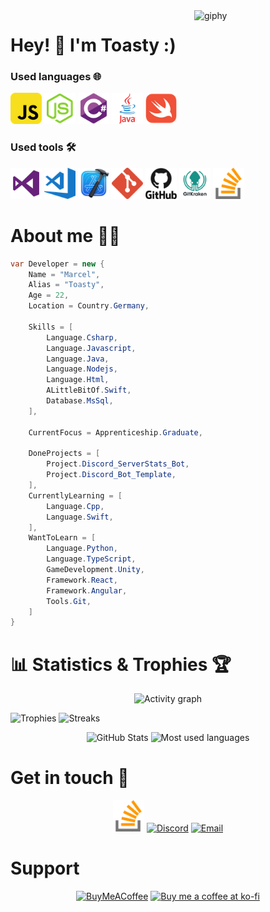 <img align='right' src="https://media.giphy.com/media/MdA16VIoXKKxNE8Stk/giphy.gif" width="210" alt="giphy" />

# Hey! 👋 I'm Toasty :) #

### Used languages 🌐
[<img src="/icons/javascript.png" alt="Javascript" height="50" />](https://en.wikipedia.org/wiki/JavaScript)
[<img src="/icons/node-js.png" alt="Node.js" height="50" />](https://nodejs.org/en/about/)
[<img src="/icons/csharp.png" alt="CSharp" height="50" />](https://en.wikipedia.org/wiki/C_Sharp_(programming_language))
[<img src="/icons/java.png" alt="Swift" height="50" />](https://en.wikipedia.org/wiki/Java_(programming_language))
[<img src="/icons/swift.png" alt="Java" height="50" />](https://developer.apple.com/swift/)

### Used tools 🛠️

[<img src="/icons/visual-stuido.png" alt="Visual Studio" height="50" />](https://visualstudio.microsoft.com/vs/)
[<img src="/icons/visual-studio-code.png" alt="Visual Studio Code" height="50" >](https://code.visualstudio.com/)
[<img src="/icons/Xcode_icon.png" alt="Xcode" height="50" />](https://developer.apple.com/xcode/)
[<img src="/icons/git.png" alt="Git" height="50" />](https://git-scm.com/about)
[<img src="/icons/github.png" alt="GitHub" height="50" />](https://github.com/)
[<img src="/icons/gitkraken.png" alt="GitKraken" height="50" />](https://www.gitkraken.com/)
[<img src="/icons/stack-overflow.png" alt="StackOverflow" height="50" />](https://stackoverflow.com/)

# About me 👨‍💻 #

```csharp
var Developer = new {
    Name = "Marcel",
    Alias = "Toasty",
    Age = 22,
    Location = Country.Germany,
    
    Skills = [
        Language.Csharp,
        Language.Javascript,
        Language.Java,
        Language.Nodejs,
        Language.Html,        
        ALittleBitOf.Swift,
        Database.MsSql,
    ],
    
    CurrentFocus = Apprenticeship.Graduate,
    
    DoneProjects = [
        Project.Discord_ServerStats_Bot,
        Project.Discord_Bot_Template,
    ],
    CurrentlyLearning = [
        Language.Cpp,
        Language.Swift,
    ],
    WantToLearn = [
        Language.Python,
        Language.TypeScript,
        GameDevelopment.Unity,
        Framework.React,
        Framework.Angular,
        Tools.Git,
    ]
}
```

# 📊 Statistics & Trophies 🏆 #

<p align="center">
  <img  src="https://activity-graph.herokuapp.com/graph?username=toasty65&theme=react-dark&hide_border=true&hide_title=false" alt="Activity graph" />
</p>
<p align="left">
  <img  src="https://github-profile-trophy.vercel.app/?username=toasty65&theme=onestar&no-frame=true&margin-w=50&row=2&column=3"  alt="Trophies" />
  <img src="http://github-readme-streak-stats.herokuapp.com?user=toasty65&theme=cobalt&hide_border=true&date_format=j%20M%5B%20Y%5D"  alt="Streaks" />
</p>

<p align="center">
<img  src="https://github-readme-stats.vercel.app/api?username=Toasty65&show_icons=true&theme=tokyonight" alt="GitHub Stats" />
<img  src="https://github-readme-stats.vercel.app/api/top-langs/?username=anuraghazra&layout=compact&theme=tokyonight" alt="Most used languages" height="195px;" />
</p>

# Get in touch 💬 #
<p align="center">
    <a href="https://stackoverflow.com/users/13685706/toasty?tab=profile"><img src="/icons/stack-overflow.png" alt="StackOverflow Profile" height="50" /></a>
    <a href="https://discord.gg/d73MzMYgK6"><img src="https://discord.com/assets/3437c10597c1526c3dbd98c737c2bcae.svg" alt="Discord" height="50" /></a>
    <a href="mailto:toasty65.dev@gmail.com"><img src="https://img.icons8.com/external-kiranshastry-lineal-kiranshastry/64/000000/external-email-interface-kiranshastry-lineal-kiranshastry.png" alt="Email" height="50" /></a>
</p>

# Support #
<p align="center">
<a href="https://www.buymeacoffee.com/asd"> <img src="https://cdn.buymeacoffee.com/buttons/v2/default-yellow.png" height="50" width="210" alt="BuyMeACoffee"></a>
<a href="https://ko-fi.com/L4L0ADBNS"><img src="https://cdn.ko-fi.com/cdn/kofi2.png?v=3" alt="Buy me a coffee at ko-fi" height="50" width="210"></a>
</p>
